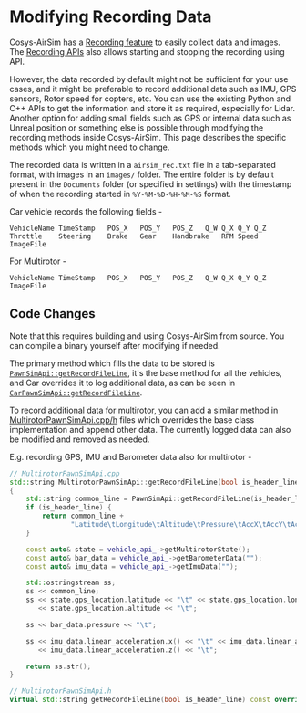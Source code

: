 # Modifying Recording Data

Cosys-AirSim has a [Recording feature](settings.md#recording) to easily collect data and images. The [Recording APIs](apis.md#recording-apis) also allows starting and stopping the recording using API.

However, the data recorded by default might not be sufficient for your use cases, and it might be preferable to record additional data such as IMU, GPS sensors, Rotor speed for copters, etc. You can use the existing Python and C++ APIs to get the information and store it as required, especially for Lidar. Another option for adding small fields such as GPS or internal data such as Unreal position or something else is possible through modifying the recording methods inside Cosys-AirSim. This page describes the specific methods which you might need to change.

The recorded data is written in a `airsim_rec.txt` file in a tab-separated format, with images in an `images/` folder. The entire folder is by default present in the `Documents` folder (or specified in settings) with the timestamp of when the recording started in `%Y-%M-%D-%H-%M-%S` format.

Car vehicle records the following fields -

```text
VehicleName TimeStamp   POS_X   POS_Y   POS_Z   Q_W Q_X Q_Y Q_Z Throttle    Steering    Brake   Gear    Handbrake   RPM Speed   ImageFile
```

For Multirotor -

```text
VehicleName TimeStamp   POS_X   POS_Y   POS_Z   Q_W Q_X Q_Y Q_Z ImageFile
```

## Code Changes

Note that this requires building and using Cosys-AirSim from source. You can compile a binary yourself after modifying if needed.

The primary method which fills the data to be stored is [`PawnSimApi::getRecordFileLine`](https://github.com/microsoft/AirSim/blob/880c5541fd4824ee2cd9bb82ca5f611eb1ab236a/Unreal/Plugins/AirSim/Source/PawnSimApi.cpp#L544), it's the base method for all the vehicles, and Car overrides it to log additional data, as can be seen in [`CarPawnSimApi::getRecordFileLine`](https://github.com/microsoft/AirSim/blob/880c5541fd4824ee2cd9bb82ca5f611eb1ab236a/Unreal/Plugins/AirSim/Source/Vehicles/Car/CarPawnSimApi.cpp#L34).

To record additional data for multirotor, you can add a similar method in [MultirotorPawnSimApi.cpp/h](https://cosysgit.uantwerpen.be/sensorsimulation/airsim/-/tree/master/Unreal/Plugins/AirSim/Source/Vehicles/Multirotor) files which overrides the base class implementation and append other data. The currently logged data can also be modified and removed as needed.

E.g. recording GPS, IMU and Barometer data also for multirotor -

```cpp
// MultirotorPawnSimApi.cpp
std::string MultirotorPawnSimApi::getRecordFileLine(bool is_header_line) const
{
    std::string common_line = PawnSimApi::getRecordFileLine(is_header_line);
    if (is_header_line) {
        return common_line +
               "Latitude\tLongitude\tAltitude\tPressure\tAccX\tAccY\tAccZ\t";
    }

    const auto& state = vehicle_api_->getMultirotorState();
    const auto& bar_data = vehicle_api_->getBarometerData("");
    const auto& imu_data = vehicle_api_->getImuData("");

    std::ostringstream ss;
    ss << common_line;
    ss << state.gps_location.latitude << "\t" << state.gps_location.longitude << "\t"
       << state.gps_location.altitude << "\t";

    ss << bar_data.pressure << "\t";

    ss << imu_data.linear_acceleration.x() << "\t" << imu_data.linear_acceleration.y() << "\t"
       << imu_data.linear_acceleration.z() << "\t";

    return ss.str();
}
```

```cpp
// MultirotorPawnSimApi.h
virtual std::string getRecordFileLine(bool is_header_line) const override;
```
